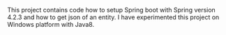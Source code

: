 This project contains code how to setup Spring boot with Spring version 4.2.3 and how to get json of an entity.  I have experimented this project on Windows platform with Java8.